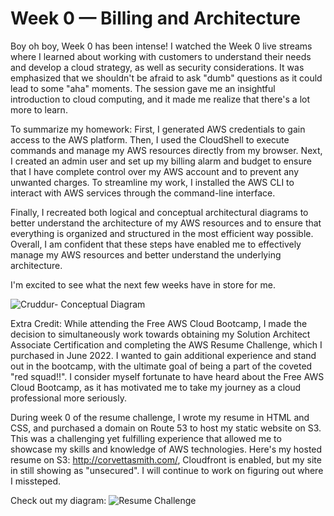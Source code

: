 # Week 0 — Billing and Architecture
Boy oh boy, Week 0 has been intense! I watched the Week 0 live streams where I learned about working with customers to understand their needs and develop a cloud strategy, as well as security considerations. It was emphasized that we shouldn't be afraid to ask "dumb" questions as it could lead to some "aha" moments. The session gave me an insightful introduction to cloud computing, and it made me realize that there's a lot more to learn.

To summarize my homework: First, I generated AWS credentials to gain access to the AWS platform. Then, I used the CloudShell to execute commands and manage my AWS resources directly from my browser. Next, I created an admin user and set up my billing alarm and budget to ensure that I have complete control over my AWS account and to prevent any unwanted charges. To streamline my work, I installed the AWS CLI to interact with AWS services through the command-line interface.

Finally, I recreated both logical and conceptual architectural diagrams to better understand the architecture of my AWS resources and to ensure that everything is organized and structured in the most efficient way possible. Overall, I am confident that these steps have enabled me to effectively manage my AWS resources and better understand the underlying architecture.

I'm excited to see what the next few weeks have in store for me.


![Cruddur- Conceptual Diagram](https://user-images.githubusercontent.com/22455730/219844245-f9dacb9a-642e-411b-b709-cf16ceee4a72.png)






Extra Credit: 
While attending the Free AWS Cloud Bootcamp, I made the decision to simultaneously work towards obtaining my Solution Architect Associate Certification and completing the AWS Resume Challenge, which I purchased in June 2022. I wanted to gain additional experience and stand out in the bootcamp, with the ultimate goal of being a part of the coveted "red squad!!". I consider myself fortunate to have heard about the Free AWS Cloud Bootcamp, as it has motivated me to take my journey as a cloud professional more seriously.

During week 0 of the resume challenge, I wrote my resume in HTML and CSS, and purchased a domain on Route 53 to host my static website on S3. This was a challenging yet fulfilling experience that allowed me to showcase my skills and knowledge of AWS technologies. 
Here's my hosted resume on S3: http://corvettasmith.com/, Cloudfront is enabled, but my site in still showing as "unsecured". I will continue to work on figuring out where I missteped. 

Check out my diagram: ![Resume Challenge ](https://user-images.githubusercontent.com/22455730/218944647-eb3f1e2d-086b-4c49-aee2-22f2652e6b17.jpeg)

